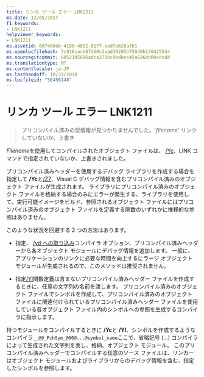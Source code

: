 ```yaml
---
title: リンカ ツール エラー LNK1211
ms.date: 12/05/2017
f1_keywords:
- LNK1211
helpviewer_keywords:
- LNK1211
ms.assetid: 607400eb-4180-4892-817f-eedfa628af61
ms.openlocfilehash: 7c918cacb87460c2aad30285b750d9b170425534
ms.sourcegitcommit: 6052185696adca270bc9bdbec45a626dd89cdcdd
ms.translationtype: MT
ms.contentlocale: ja-JP
ms.lasthandoff: 10/31/2018
ms.locfileid: "50456148"
---
```

# <a name="linker-tools-error-lnk1211"></a>リンカ ツール エラー LNK1211

> プリコンパイル済みの型情報が見つかりませんでした。'*filename*' リンクしていないか、上書き

*Filename*を使用してコンパイルされたオブジェクト ファイルは、 [/Yc](../../build/reference/yc-create-precompiled-header-file.md)、LINK コマンドで指定されていないか、上書きされました。

プリコンパイル済みヘッダーを使用するデバッグ ライブラリを作成する場合を指定して **/Yc**と[/Z7](../../build/reference/z7-zi-zi-debug-information-format.md)、Visual C デバッグ情報を含むプリコンパイル済みのオブジェクト ファイルが生成されます。 ライブラリにプリコンパイル済みのオブジェクト ファイルを格納する場合のみにエラーが発生する、ライブラリを使用して、実行可能イメージをビルド、参照されるオブジェクト ファイルにはプリコンパイル済みのオブジェクト ファイルを定義する関数のいずれかに推移的な参照はありません。

このような状況を回避する 2 つの方法はあります。

- 指定、 [/yd への取り込み](../../build/reference/yd-place-debug-information-in-object-file.md)コンパイラ オプション、プリコンパイル済みヘッダーから各オブジェクト モジュールにデバッグ情報を追加します。 一般に、アプリケーションのリンクに必要な時間を向上するにラージ オブジェクト モジュールが生成されるので、このメソッドは推奨されません。

- 指定[/Yl](../../build/reference/yl-inject-pch-reference-for-debug-library.md)関数定義は含まないプリコンパイル済みヘッダー ファイルを作成するときに、任意の文字列の名前を渡します。 プリコンパイル済みのオブジェクト ファイルでシンボルを作成して、プリコンパイル済みのオブジェクト ファイルに関連付けられているプリコンパイル済みヘッダー ファイルを使用している各オブジェクト ファイル内のシンボルへの参照を生成するコンパイラに指示します。

持つモジュールをコンパイルするときに **/Yc**と **/Yl**、シンボルを作成するようなコンパイラ`__@@_PchSym_@00@...@symbol_name`ここで、省略記号 (...) コンパイラによって生成された文字列を表し、格納、オブジェクト モジュール。 このプリコンパイル済みヘッダーでコンパイルする任意のソース ファイルは、リンカーはオブジェクト モジュールおよびライブラリからのデバッグ情報を含む、指定したシンボルを参照します。
